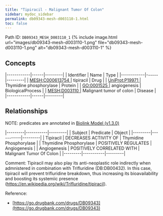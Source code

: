 ```yaml
---
title: "Tipiracil - Malignant Tumor Of Colon"
sidebar: mydoc_sidebar
permalink: db09343-mesh-d003110-1.html
toc: false 
---
```



Path ID: `DB09343_MESH_D003110_1`
{% include image.html url="images/db09343-mesh-d003110-1.png" file="db09343-mesh-d003110-1.png" alt="db09343-mesh-d003110-1" %}

## Concepts

|------------|------|---------|
| Identifier | Name | Type    |
|------------|------|---------|
| <a href="https://identifiers.org/MESH:C000613754">MESH:C000613754 </a> | tipiracil | Drug |
| <a href="https://identifiers.org/UniProt:P19971">UniProt:P19971 </a> | Thymidine phosphorylase | Protein |
| <a href="https://identifiers.org/GO:0001525">GO:0001525 </a> | angiogenesis | BiologicalProcess |
| <a href="https://identifiers.org/MESH:D003110">MESH:D003110 </a> | Malignant tumor of colon | Disease |
|------------|------|---------|

## Relationships


NOTE: predicates are annotated in <a href="https://github.com/biolink/biolink-model/releases/tag/v1.3.0">Biolink Model (v1.3.0)</a>

|---------|-----------|---------|
| Subject | Predicate | Object  |
|---------|-----------|---------|
| Tipiracil | DECREASES ACTIVITY OF | Thymidine Phosphorylase |
| Thymidine Phosphorylase | POSITIVELY REGULATES | Angiogenesis |
| Angiogenesis | POSITIVELY CORRELATED WITH | Malignant Tumor Of Colon |
|---------|-----------|---------|

Comment: Tipiracil may also play its anti-neoplastic role indirectly when admnistered in combination with Trifluridine (DB:DB00432). In this case, tipiracil will prevent trifluridine breakdown, thus increasing its bioavailability and boosting its systemiic presence (https://en.wikipedia.org/wiki/Trifluridine/tipiracil).

Reference: 
  - [https://go.drugbank.com/drugs/DB09343](https://go.drugbank.com/drugs/DB09343)
